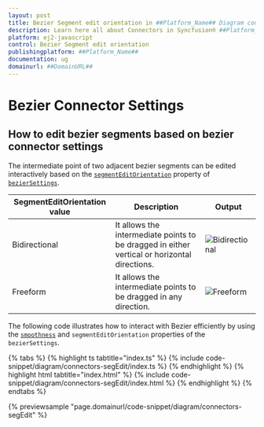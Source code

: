 ```yaml
---
layout: post
title: Bezier Segment edit orientation in ##Platform_Name## Diagram control | Syncfusion®
description: Learn here all about Connectors in Syncfusion® ##Platform_Name## Diagram control of Syncfusion Essential® JS 2 and more.
platform: ej2-javascript
control: Bezier Segment edit orientation
publishingplatform: ##Platform_Name##
documentation: ug
domainurl: ##DomainURL##
---
```

# Bezier Connector Settings

## How to edit bezier segments based on bezier connector settings

The intermediate point of two adjacent bezier segments can be edited interactively based on the [`segmentEditOrientation`](../api/diagram/bezierSegmentEditOrientation/) property of [`bezierSettings`](../api/diagram/bezierSettingsModel/).

| SegmentEditOrientation value | Description | Output |
|-------- | -------- | -------- |
| Bidirectional |It allows the intermediate points to be dragged in either vertical or horizontal directions. | ![Bidirectional](images/bez-bidirectional.gif) |
| Freeform | It allows the intermediate points to be dragged in any direction. | ![Freeform](images/bez-freeform.gif) |

The following code illustrates how to interact with Bezier efficiently by using the [`smoothness`](../api/diagram/bezierSmoothness/) and `segmentEditOrientation` properties of the `bezierSettings`.

{% tabs %}
{% highlight ts tabtitle="index.ts" %}
{% include code-snippet/diagram/connectors-segEdit/index.ts %}
{% endhighlight %}
{% highlight html tabtitle="index.html" %}
{% include code-snippet/diagram/connectors-segEdit/index.html %}
{% endhighlight %}
{% endtabs %}
        
{% previewsample "page.domainurl/code-snippet/diagram/connectors-segEdit" %}